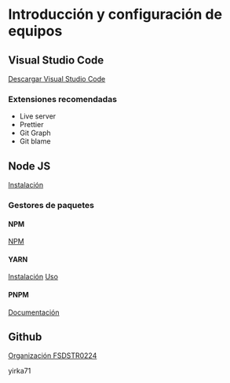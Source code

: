 # Introducción y configuración de equipos

## Visual Studio Code

[Descargar Visual Studio Code](https://code.visualstudio.com/)

### Extensiones recomendadas

-   Live server
-   Prettier
-   Git Graph
-   Git blame

## Node JS

[Instalación](https://nodejs.org/)

### Gestores de paquetes

#### NPM

[NPM](https://www.npmjs.com/)

#### YARN

[Instalación](https://classic.yarnpkg.com/lang/en/docs/install/#mac-stable)
[Uso](https://classic.yarnpkg.com/en/docs/usage)

#### PNPM

[Documentación](https://pnpm.io/)

## Github

[Organización FSDSTR0224](https://github.com/orgs/FSD0224STR/)

yirka71
